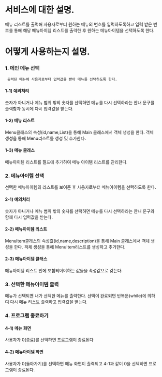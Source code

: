 # 서비스에 대한 설명.
메뉴 리스트를 출력해 사용자로부터 원하는 메뉴의 번호를 입력하도록하고
입력 받은 번호를 통해 해당 메뉴아이템 리스트를 출력한 후 원하는 메뉴아이템을 선택하도록 한다. 


# 어떻게 사용하는지 설명.
### 1. 메인 메뉴 선택
     출력된 메뉴에 사용자로부터 입력값을 받아 메뉴를 선택하도록 한다.
 #### 1-1) 예외처리
   숫자가 아니거나 메뉴 범위 밖의 숫자를 선택하면 메뉴를 다시 선택하라는 안내 문구를 출력함과 동시에 다시 입력값을 받는다.
  #### 1-2) 메뉴 리스트
   Menu클래스의 속성(id,name,List<MenuItem>)을 통해 Main 클래스에서 객체 생성을 한다.
   객체 생성을 통해 Menu리스트를 생성 및 추가한다. 
  #### 1-3) 메뉴 클래스
  메뉴아이템 리스트를 필드에 추가하여 메뉴 아이템 리스트를 관리한다.


  ### 2. 메뉴아이템 선택
  선택한 메뉴아이템의 리스트를 보여준 후 사용자로부터 메뉴아이템을 선택하도록 한다.
  #### 2-1) 예외처리
  숫자가 아니거나 메뉴 범위 밖의 숫자를 선택하면 메뉴를 다시 선택하라는 안내 문구와 함께 다시 입력값을 받는다.
  #### 2-2) 메뉴아이템 리스트
  MenuItem클래스의 속성값(id,name,description)을 통해 Main 클래스에서 객체 생성을 한다.
  객체 생성을 통해 MenuItem리스트를 생성하고 추가한다.
  #### 2-3) 메뉴아이템 클래스
  메뉴아이템 리스트 안에 포함되어야하는 값들을 속성값으로 갖는다.

   
   
### 3. 선택한 메뉴아이템 출력
메뉴가 선택되면 내가 선택한 메뉴를 출력한다.
선택이 완료되면 반복문(while)에 의하여 다시 메뉴 리스트 출력하고 입력값을 받는다.
  
  ### 4. 프로그램 종료하기
  #### 4-1) 메뉴 화면
  사용자가 0(종료)를 선택하면 프로그램이 종료된다
  #### 4-2) 메뉴아이템 화면
  사용자가 0(돌아가기)를 선택하면 메뉴 화면이 출력되고 4-1과 같이 0을 선택하면 프로그램이 종료된다. 
